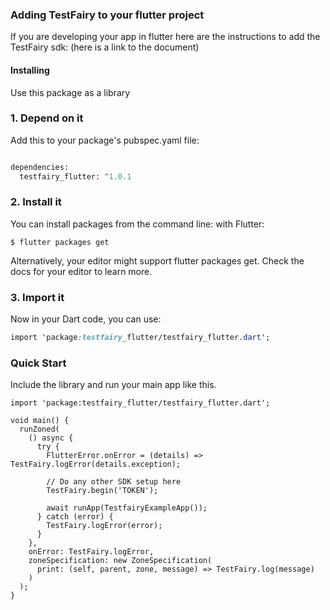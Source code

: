 
### Adding TestFairy to your flutter project


If you are developing your app in flutter here are the instructions to add the TestFairy sdk:
(here is a link to the document)

#### Installing
Use this package as a library

### 1. Depend on it

Add this to your package's pubspec.yaml file:

```python

dependencies:
  testfairy_flutter: ^1.0.1

```
### 2. Install it

You can install packages from the command line:
with Flutter:
```
$ flutter packages get
```
Alternatively, your editor might support flutter packages get. Check the docs for your editor to learn more.
### 3. Import it

Now in your Dart code, you can use:
```css
import 'package:testfairy_flutter/testfairy_flutter.dart';
```
### Quick Start
Include the library and run your main app like this.
```
import 'package:testfairy_flutter/testfairy_flutter.dart';
```

```
void main() {
  runZoned(
    () async {
      try {
        FlutterError.onError = (details) => TestFairy.logError(details.exception);

        // Do any other SDK setup here
        TestFairy.begin('TOKEN');

        await runApp(TestfairyExampleApp());
      } catch (error) {
        TestFairy.logError(error);
      }
    },
    onError: TestFairy.logError,
    zoneSpecification: new ZoneSpecification(
      print: (self, parent, zone, message) => TestFairy.log(message)
    )
  );
}
```
